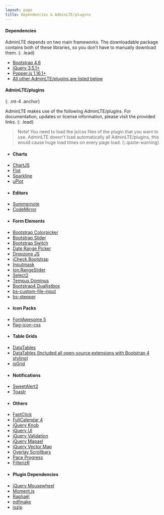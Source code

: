 ```yaml
---
layout: page
title: Dependencies & AdminLTE/plugins
---
```


#### Dependencies

AdminLTE depends on two main frameworks. The downloadable package contains both of these libraries, so you don't have to manually download them.
{: .lead}

- [Bootstrap 4.6](https://getbootstrap.com/)
- [jQuery 3.5.1+](https://jquery.com/)
- [Popper.js 1.16.1+](https://popper.js.org/)
- [All other AdminLTE/plugins are listed below](#AdminLTE/plugins)

#### AdminLTE/plugins
{: .mt-4 .anchor}

AdminLTE makes use of the following AdminLTE/plugins. For documentation, updates or license information, please visit the provided links.
{: .lead}

> Note!
> You need to load the js/css files of the plugin that you want to use.
> AdminLTE doesn't load automatically all AdminLTE/plugins, this would cause huge load times on every page load.
{:.quote-warning}

<div class="row px-3">
  <div class="col-sm-3">
    <ul class="list-unstyled">
      <li><h4>Charts</h4></li>
      <li><a href="https://www.chartjs.org/" rel="noopener" target="_blank">ChartJS</a></li>
      <li><a href="http://www.flotcharts.org/" rel="noopener" target="_blank">Flot</a></li>
      <li><a href="https://github.com/mariusGundersen/sparkline" rel="noopener" target="_blank">Sparkline</a></li>
      <li><a href="https://github.com/leeoniya/uPlot/" rel="noopener" target="_blank">uPlot</a></li>
    </ul>
  </div>
  <div class="col-sm-3">
    <ul class="list-unstyled">
      <li><h4>Editors</h4></li>
      <li><a href="https://summernote.org/" rel="noopener" target="_blank">Summernote</a></li>
      <li><a href="https://codemirror.net/" rel="noopener" target="_blank">CodeMirror</a></li>
    </ul>
  </div>
  <div class="col-sm-3">
    <ul class="list-unstyled">
      <li><h4>Form Elements</h4></li>
      <li><a href="https://farbelous.io/bootstrap-colorpicker/">Bootstrap Colorpicker</a></li>
      <li><a href="https://github.com/seiyria/bootstrap-slider/">Bootstrap Slider</a></li>
      <li><a href="https://github.com/Bttstrp/bootstrap-switch">Bootstrap Switch</a></li>
      <li><a href="http://www.daterangepicker.com/" rel="noopener" target="_blank">Date Range Picker</a></li>
      <li><a href="https://www.dropzonejs.com/" rel="noopener" target="_blank">Dropzone JS</a></li>
      <li><a href="https://github.com/bantikyan/icheck-bootstrap#readme" rel="noopener" target="_blank">iCheck Bootstrap</a></li>
      <li><a href="https://github.com/RobinHerbots/Inputmask/" rel="noopener" target="_blank">Inputmask</a></li>
      <li><a href="http://ionden.com/a/AdminLTE/plugins/ion.rangeSlider/" rel="noopener" target="_blank">Ion.RangeSlider</a></li>
      <li><a href="https://select2.org/" rel="noopener" target="_blank">Select2</a></li>
      <li><a href="https://tempusdominus.github.io/bootstrap-4/" rel="noopener" target="_blank">Tempus Dominus</a></li>
      <li><a href="https://github.com/istvan-ujjmeszaros/bootstrap-duallistbox#readme" rel="noopener" target="_blank">Bootstrap4 Duallistbox</a></li>
      <li><a href="https://github.com/Johann-S/bs-custom-file-input#readme" rel="noopener" target="_blank">bs-custom-file-input</a></li>
      <li><a href="https://github.com/Johann-S/bs-stepper#readme" rel="noopener" target="_blank">bs-stepper</a></li>
    </ul>
  </div>
  <div class="col-sm-3">
    <ul class="list-unstyled">
      <li><h4>Icon Packs</h4></li>
      <li><a href="https://fontawesome.com/" rel="noopener" target="_blank">FontAwesome 5</a></li>
      <li><a href="https://github.com/lipis/flag-icon-css#readme" rel="noopener" target="_blank">flag-icon-css</a></li>
    </ul>
  </div>
</div>
<div class="row px-3">
  <div class="col-sm-3">
    <ul class="list-unstyled">
      <li><h4>Table Grids</h4></li>
      <li><a href="https://datatables.net/" rel="noopener" target="_blank">DataTables</a></li>
      <li><a href="https://datatables.net/extensions/" rel="noopener" target="_blank">DataTables (Included all open-source extensions with Bootstrap 4 styling)</a></li>
      <li><a href="http://js-grid.com/" rel="noopener" target="_blank">jsGrid</a></li>
    </ul>
  </div>
  <div class="col-sm-3">
    <ul class="list-unstyled">
      <li><h4>Notifications</h4></li>
      <li><a href="https://sweetalert2.github.io/" rel="noopener" target="_blank">SweetAlert2</a></li>
      <li><a href="https://codeseven.github.io/toastr/" rel="noopener" target="_blank">Toastr</a></li>
    </ul>
  </div>
  <div class="col-sm-3">
    <ul class="list-unstyled">
      <li><h4>Others</h4></li>
      <li><a href="https://github.com/ftlabs/fastclick#readme" rel="noopener" target="_blank">FastClick</a></li>
      <li><a href="https://fullcalendar.io/">FullCalendar 4</a></li>
      <li><a href="https://github.com/aterrien/jQuery-Knob#readme">jQuery Knob</a></li>
      <li><a href="https://jqueryui.com/" rel="noopener" target="_blank">jQuery UI</a></li>
      <li><a href="https://jqueryvalidation.org/" rel="noopener" target="_blank">jQuery Validation</a></li>
      <li><a href="https://www.vincentbroute.fr/mapael/" rel="noopener" target="_blank">jQuery Mapael</a></li>
      <li><a href="https://github.com/bbmumford/jqvmap#readme" rel="noopener" target="_blank">jQuery Vector Map</a></li>
      <li><a href="https://kingsora.github.io/OverlayScrollbars/" rel="noopener" target="_blank">Overlay Scrollbars</a></li>
      <li><a href="https://github.com/lgaitan/pace#readme" rel="noopener" target="_blank">Pace Progress</a></li>
      <li><a href="https://github.com/giotiskl/filterizr#readme" rel="noopener" target="_blank">FilterizR</a></li>
    </ul>
  </div>
  <div class="col-sm-3">
    <ul class="list-unstyled">
      <li><h4>Plugin Dependencies</h4></li>
      <li><a href="https://github.com/jquery/jquery-mousewheel#readme" rel="noopener" target="_blank">jQuery Mousewheel</a></li>
      <li><a href="https://momentjs.com/" rel="noopener" target="_blank">Moment.js</a></li>
      <li><a href="https://dmitrybaranovskiy.github.io/raphael/" rel="noopener" target="_blank">Raphaël</a></li>
      <li><a href="https://github.com/bpampuch/pdfmake#readme" rel="noopener" target="_blank">pdfmake</a></li>
      <li><a href="https://github.com/Stuk/jszip#readme" rel="noopener" target="_blank">jszip</a></li>
    </ul>
  </div>
</div>
